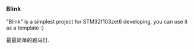 ### Blink

"Blink" is a simplest project for STM32f103zet6 developing, you can use it as a template :) 

最最简单的跑马灯.